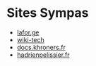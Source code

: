 # Sites Sympas

- [lafor.ge](https://lafor.ge)
- [wiki-tech](https://wiki-tech.io)
- [docs.khroners.fr](https://docs.khroners.fr/)
- [hadrienpelissier.fr](https://cours.hadrienpelissier.fr/)